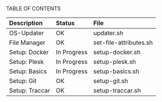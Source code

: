 TABLE OF CONTENTS

| Description | Status | File |
| :---------- | :----- | :--- |
| OS-Updater | OK | updater.sh |
| File Manager | OK | set-file-attributes.sh |
| Setup: Docker | In Progress | setup-docker.sh |
| Setup: Plesk | In Progress | setup-plesk.sh |
| Setup: Basics | In Progress | setup-basics.sh |
| Setup: Git | OK | setup-git.sh |
| Setup: Traccar | OK | setup-traccar.sh |
